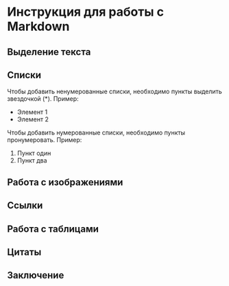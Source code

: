 # Инструкция для работы с Markdown

## Выделение текста

## Списки

Чтобы добавить ненумерованные списки, необходимо пункты выделить звездочкой (*).
Пример:

* Элемент 1
* Элемент 2


Чтобы добавить нумерованные списки, необходимо пункты пронумеровать.
Пример:

1. Пункт один
2. Пункт два

## Работа с изображениями

## Ссылки

## Работа с таблицами

## Цитаты

## Заключение
